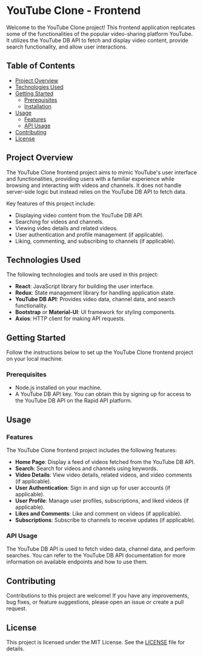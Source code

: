 # YouTube Clone - Frontend

Welcome to the YouTube Clone project! This frontend application replicates some of the functionalities of the popular video-sharing platform YouTube. It utilizes the YouTube DB API to fetch and display video content, provide search functionality, and allow user interactions.

## Table of Contents

- [Project Overview](#project-overview)
- [Technologies Used](#technologies-used)
- [Getting Started](#getting-started)
  - [Prerequisites](#prerequisites)
  - [Installation](#installation)
- [Usage](#usage)
  - [Features](#features)
  - [API Usage](#api-usage)
- [Contributing](#contributing)
- [License](#license)

## Project Overview

The YouTube Clone frontend project aims to mimic YouTube's user interface and functionalities, providing users with a familiar experience while browsing and interacting with videos and channels. It does not handle server-side logic but instead relies on the YouTube DB API to fetch data.

Key features of this project include:

- Displaying video content from the YouTube DB API.
- Searching for videos and channels.
- Viewing video details and related videos.
- User authentication and profile management (if applicable).
- Liking, commenting, and subscribing to channels (if applicable).

## Technologies Used

The following technologies and tools are used in this project:

- **React**: JavaScript library for building the user interface.
- **Redux**: State management library for handling application state.
- **YouTube DB API**: Provides video data, channel data, and search functionality.
- **Bootstrap** or **Material-UI**: UI framework for styling components.
- **Axios**: HTTP client for making API requests.

## Getting Started

Follow the instructions below to set up the YouTube Clone frontend project on your local machine.

### Prerequisites

- Node.js installed on your machine.
- A YouTube DB API key. You can obtain this by signing up for access to the YouTube DB API on the Rapid API platform.


## Usage

### Features

The YouTube Clone frontend project includes the following features:

- **Home Page**: Display a feed of videos fetched from the YouTube DB API.
- **Search**: Search for videos and channels using keywords.
- **Video Details**: View video details, related videos, and video comments (if applicable).
- **User Authentication**: Sign in and sign up for user accounts (if applicable).
- **User Profile**: Manage user profiles, subscriptions, and liked videos (if applicable).
- **Likes and Comments**: Like and comment on videos (if applicable).
- **Subscriptions**: Subscribe to channels to receive updates (if applicable).

### API Usage

The YouTube DB API is used to fetch video data, channel data, and perform searches. You can refer to the YouTube DB API documentation for more information on available endpoints and how to use them.

## Contributing

Contributions to this project are welcome! If you have any improvements, bug fixes, or feature suggestions, please open an issue or create a pull request.

## License

This project is licensed under the MIT License. See the [LICENSE](LICENSE) file for details.
